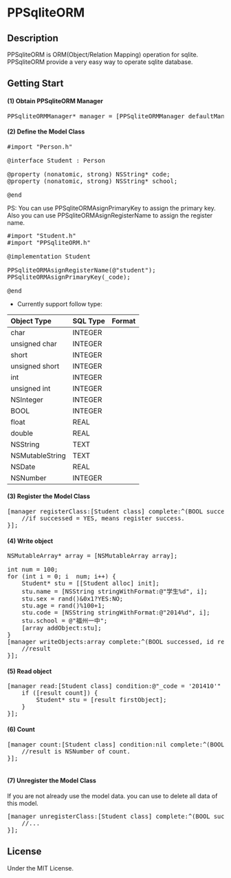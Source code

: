 # PPSqliteORM

## Description
	
PPSqliteORM is ORM(Object/Relation Mapping) operation for sqlite. PPSqliteORM provide a very easy way to operate sqlite database.

## Getting Start
#### (1) Obtain PPSqliteORM Manager
<pre>
PPSqliteORMManager* manager = [PPSqliteORMManager defaultManager];
</pre>
#### (2) Define the Model Class
<pre>
#import "Person.h"

@interface Student : Person

@property (nonatomic, strong) NSString* code;
@property (nonatomic, strong) NSString* school;

@end
</pre>
PS: You can use PPSqliteORMAsignPrimaryKey to assign the primary key. Also you can use PPSqliteORMAsignRegisterName to assign the register name.

<pre>
#import "Student.h"
#import "PPSqliteORM.h"

@implementation Student

PPSqliteORMAsignRegisterName(@"student");
PPSqliteORMAsignPrimaryKey(_code);

@end
</pre>

* Currently support follow type:

|Object Type|SQL Type|Format
|:---|:---|:---|
|char|INTEGER|
|unsigned char|INTEGER|
|short|INTEGER|
|unsigned short|INTEGER|
|int|INTEGER|
|unsigned int|INTEGER|
|NSInteger|INTEGER|
|BOOL|INTEGER|
|float|REAL|
|double|REAL|
|NSString|TEXT|
|NSMutableString|TEXT
|NSDate|REAL|
|NSNumber|INTEGER|




#### (3) Register the Model Class
<pre>
[manager registerClass:[Student class] complete:^(BOOL successed, id result) {
	//if successed = YES, means register success.
}];
</pre>

#### (4) Write object
<pre>
NSMutableArray* array = [NSMutableArray array];

int num = 100;
for (int i = 0; i  num; i++) {
    Student* stu = [[Student alloc] init];
    stu.name = [NSString stringWithFormat:@"学生%d", i];
    stu.sex = rand()&0x1?YES:NO;
    stu.age = rand()%100+1;
    stu.code = [NSString stringWithFormat:@"2014%d", i];
    stu.school = @"福州一中";
    [array addObject:stu];
}
[manager writeObjects:array complete:^(BOOL successed, id result) {
    //result
}];
</pre>

#### (5) Read object
<pre>
[manager read:[Student class] condition:@"_code = '201410'" complete:^(BOOL successed, id result) {
	if ([result count]) {
    	Student* stu = [result firstObject];
    }
}];
</pre>

#### (6) Count
<pre>
[manager count:[Student class] condition:nil complete:^(BOOL successed, id result) {
    //result is NSNumber of count.
}];

</pre>

#### (7) Unregister the Model Class
If you are not already use the model data. you can use to delete all data of this model.
<pre>
[manager unregisterClass:[Student class] complete:^(BOOL successed, id result) {
	//...
}];
</pre>

## License

Under the MIT License.

